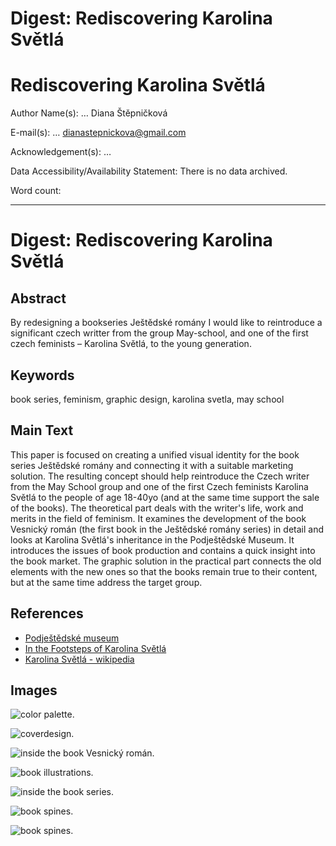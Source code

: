 # Digest: Rediscovering Karolina Světlá

# Rediscovering Karolina Světlá


Author Name(s): … Diana Štěpničková

E-mail(s): … dianastepnickova@gmail.com

Acknowledgement(s): …

Data Accessibility/Availability Statement: There is no data archived.

<!-- See https://www.cambridge.org/core/services/authors/open-data/data-availability-statements -->

Word count: <!-- Digests should be approximately 500 words. Everything below, including headings, image captions, etc., except references. -->

- - -

# Digest: Rediscovering Karolina Světlá

## Abstract

By redesigning a bookseries Ještědské romány I would like to reintroduce a significant czech writter from the group May-school, and one of the first czech feminists – Karolina Světlá, to the young generation.

## Keywords

book series, feminism, graphic design, karolina svetla, may school

## Main Text

This paper is focused on creating a unified visual identity for the book series Ještědské romány and connecting it with a suitable marketing solution. The resulting concept should help reintroduce the Czech writer from the May School group and one of the first Czech feminists Karolina Světlá to the people of age 18-40yo (and at the same time support the sale of the books). The theoretical part deals with the writer's life, work and merits in the field of feminism. It examines the development of the book Vesnický román (the first book in the Ještědské romány series) in detail and looks at Karolina Světlá's inheritance in the Podještědské Museum. It introduces the issues of book production and contains a quick insight into the book market. The graphic solution in the practical part connects the old elements with the new ones so that the books remain true to their content, but at the same time address the target group.


## References

- [Podještědské museum](https://www.muzeumceskydub.cz/en)
- [In the Footsteps of Karolina Světlá](http://www.karolinasvetla.cz/en/)
- [Karolina Světlá - wikipedia](https://en.wikipedia.org/wiki/Karolina_Sv%C4%9Btl%C3%A1)

## Images

![color palette.](img/paleta.png)

![coverdesign.](img/covers.png)

![inside the book Vesnický román.](img/inside.png)

![book illustrations.](img/serie.png)

![inside the book series.](img/all.png)

![book spines.](img/hrbety2.png)

![book spines.](img/hrbety.jpg)


